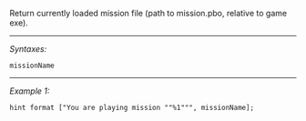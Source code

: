 Return currently loaded mission file (path to mission.pbo, relative to game exe).


---
*Syntaxes:*

`missionName`

---
*Example 1:*

```sqf
hint format ["You are playing mission ""%1""", missionName];
```